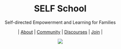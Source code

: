 <h1 align="center">SELF School</h1>
<p align="center">Self-directed Empowerment and Learning for Families</p>
<p align="center">| <a href="about.md">About</a> | <a href="https://github.com/SELFSchool/community">Community</a> | <a href="https://github.com/SELFSchool/discourses">Discourses</a> | <a href="">Join</a> |</p>

<p align="center"><img src="https://user-images.githubusercontent.com/38446/194170475-f9d39cd4-2a7a-445c-ac85-5f1f312b638b.png" /></p>
